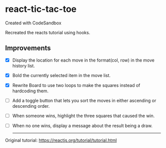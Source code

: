 # react-tic-tac-toe
Created with CodeSandbox

Recreated the reacts tutorial using hooks.

## Improvements
- [x] Display the location for each move in the format(col, row) in the move history list.
- [x] Bold the currently selected item in the move list.
- [x] Rewrite Board to use two loops to make the squares instead of hardcoding them.
- [ ] Add a toggle button that lets you sort the moves in either ascending or descending order.
- [ ] When someone wins, highlight the three squares that caused the win.
- [ ] When no one wins, display a message about the result being a draw.

  ___
Original tutorial: https://reactjs.org/tutorial/tutorial.html
